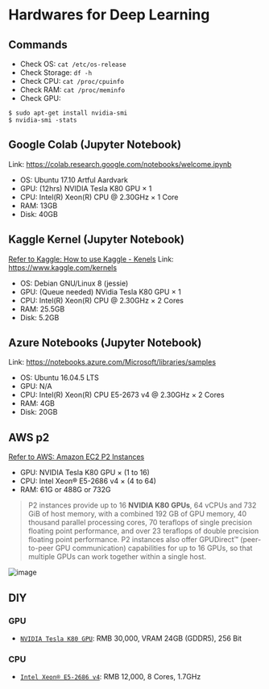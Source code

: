 # Hardwares for Deep Learning

## Commands
- Check OS: `cat /etc/os-release`
- Check Storage: `df -h`
- Check CPU: `cat /proc/cpuinfo`
- Check RAM: `cat /proc/meminfo`
- Check GPU: 
```
$ sudo apt-get install nvidia-smi
$ nvidia-smi -stats
```



## Google Colab (Jupyter Notebook)

Link: https://colab.research.google.com/notebooks/welcome.ipynb

- OS: Ubuntu 17.10 Artful Aardvark
- GPU: (12hrs) NVIDIA Tesla K80 GPU × 1
- CPU: Intel(R) Xeon(R) CPU @ 2.30GHz × 1 Core
- RAM: 13GB
- Disk: 40GB



## Kaggle Kernel (Jupyter Notebook)

[Refer to Kaggle: How to use Kaggle - Kenels](https://www.kaggle.com/docs/kernels)
Link: https://www.kaggle.com/kernels

- OS: Debian GNU/Linux 8 (jessie)
- GPU: (Queue needed) NVidia Tesla K80 GPU × 1
- CPU: Intel(R) Xeon(R) CPU @ 2.30GHz × 2 Cores
- RAM: 25.5GB
- Disk: 5.2GB




## Azure Notebooks (Jupyter Notebook)

Link: https://notebooks.azure.com/Microsoft/libraries/samples

- OS: Ubuntu 16.04.5 LTS
- GPU: N/A
- CPU: Intel(R) Xeon(R) CPU E5-2673 v4 @ 2.30GHz × 2 Cores
- RAM: 4GB
- Disk: 20GB




## AWS p2

[Refer to AWS: Amazon EC2 P2 Instances](https://aws.amazon.com/ec2/instance-types/p2/)

- GPU: NVIDIA Tesla K80 GPU × (1 to 16)
- CPU: Intel Xeon® E5-2686 v4 × (4 to 64)
- RAM: 61G or 488G or 732G 

> P2 instances provide up to 16 **NVIDIA K80 GPUs**, 64 vCPUs and 732 GiB of host memory, with a combined 192 GB of GPU memory, 40 thousand parallel processing cores, 70 teraflops of single precision floating point performance, and over 23 teraflops of double precision floating point performance. 
P2 instances also offer GPUDirect™ (peer-to-peer GPU communication) capabilities for up to 16 GPUs, so that multiple GPUs can work together within a single host.


![image](https://user-images.githubusercontent.com/14041622/44538961-68505300-a735-11e8-9c66-b1b26dcfa533.png)


## DIY

### GPU
- [`NVIDIA Tesla K80 GPU`](https://www.amazon.com/Nvidia-Tesla-GDDR5-Cores-Graphic/dp/B00Q7O7PQA): RMB 30,000, VRAM 24GB (GDDR5), 256 Bit

### CPU
- [`Intel Xeon® E5-2686 v4`](https://www.ebay.com/itm/Intel-Xeon-E5-2686-v4-SR2K8-2-30GHz-18-Core-LGA2011-3/323405561085?epid=20005107689&hash=item4b4c793cfd%3Ag%3A6cQAAOSwlQ5baCxE&LH_ItemCondition=3): RMB 12,000, 8 Cores, 1.7GHz
